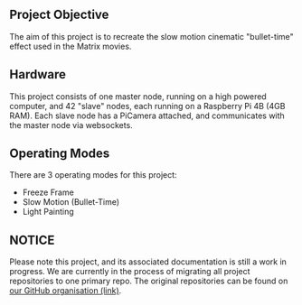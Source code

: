 ## Project Objective

The aim of this project is to recreate the slow motion cinematic "bullet-time" effect used in the Matrix movies.

## Hardware

This project consists of one master node, running on a high powered computer, and 42 "slave" nodes, each running on a Raspberry Pi 4B (4GB RAM). Each slave node has a PiCamera attached, and communicates with the master node via websockets.

## Operating Modes

There are 3 operating modes for this project:

-   Freeze Frame
-   Slow Motion (Bullet-Time)
-   Light Painting

## NOTICE

Please note this project, and its associated documentation is still a work in progress. We are currently in the process of migrating all project repositories to one primary repo. The original repositories can be found on [our GitHub organisation (link)](https://github.com/ljmu-se).

<!-- ## Features

### Implemented Features

#### Feature 1

## Setup Images -->
